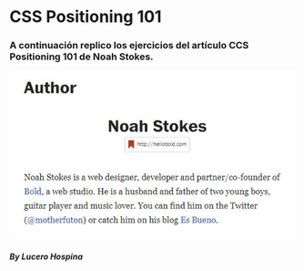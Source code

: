 # CSS Positioning 101

### A continuación replico los ejercicios del artículo CCS Positioning 101 de Noah Stokes.

![sin titulo](assets/images/NoahStokes.jpg)

#####                      _By Lucero Hospina_